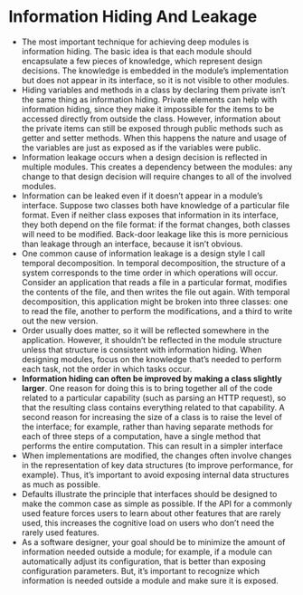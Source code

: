 # Information Hiding And Leakage

* The most important technique for achieving deep modules is information hiding. The basic idea is that each module should encapsulate a few pieces of knowledge, which represent design decisions. The knowledge is embedded in the module’s implementation but does not appear in its interface, so it is not visible to other modules.
* Hiding variables and methods in a class by declaring them private isn’t the same thing as information hiding. Private elements can help with information hiding, since they make it impossible for the items to be accessed directly from outside the class. However, information about the private items can still be exposed through public methods such as getter and setter methods. When this happens the nature and usage of the variables are just as exposed as if the variables were public.
* Information leakage occurs when a design decision is reflected in multiple modules. This creates a dependency between the modules: any change to that design decision will require changes to all of the involved modules.
* Information can be leaked even if it doesn’t appear in a module’s interface. Suppose two classes both have knowledge of a particular file format. Even if neither class exposes that information in its interface, they both depend on the file format: if the format changes, both classes will need to be modified. Back-door leakage like this is more pernicious than leakage through an interface, because it isn’t obvious.
* One common cause of information leakage is a design style I call temporal decomposition. In temporal decomposition, the structure of a system corresponds to the time order in which operations will occur. Consider an application that reads a file in a particular format, modifies the contents of the file, and then writes the file out again. With temporal decomposition, this application might be broken into three classes: one to read the file, another to perform the modifications, and a third to write out the new version.
* Order usually does matter, so it will be reflected somewhere in the application. However, it shouldn’t be reflected in the module structure unless that structure is consistent with information hiding. When designing modules, focus on the knowledge that’s needed to perform each task, not the order in which tasks occur.
* **Information hiding can often be improved by making a class slightly larger**. One reason for doing this is to bring together all of the code related to a particular capability (such as parsing an HTTP request), so that the resulting class contains everything related to that capability. A second reason for increasing the size of a class is to raise the level of the interface; for example, rather than having separate methods for each of three steps of a computation, have a single method that performs the entire computation. This can result in a simpler interface
* When implementations are modified, the changes often involve changes in the representation of key data structures (to improve performance, for example). Thus, it’s important to avoid exposing internal data structures as much as possible.
* Defaults illustrate the principle that interfaces should be designed to make the common case as simple as possible. If the API for a commonly used feature forces users to learn about other features that are rarely used, this increases the cognitive load on users who don’t need the rarely used features.
* As a software designer, your goal should be to minimize the amount of information needed outside a module; for example, if a module can automatically adjust its configuration, that is better than exposing configuration parameters. But, it’s important to recognize which information is needed outside a module and make sure it is exposed.
